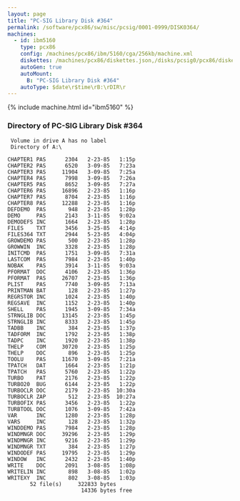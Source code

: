 ```yaml
---
layout: page
title: "PC-SIG Library Disk #364"
permalink: /software/pcx86/sw/misc/pcsig/0001-0999/DISK0364/
machines:
  - id: ibm5160
    type: pcx86
    config: /machines/pcx86/ibm/5160/cga/256kb/machine.xml
    diskettes: /machines/pcx86/diskettes.json,/disks/pcsig0/pcx86/diskettes.json
    autoGen: true
    autoMount:
      B: "PC-SIG Library Disk #364"
    autoType: $date\r$time\rB:\rDIR\r
---
```


{% include machine.html id="ibm5160" %}

### Directory of PC-SIG Library Disk #364

     Volume in drive A has no label
     Directory of A:\

    CHAPTER1 PAS      2304   2-23-85   1:15p
    CHAPTER2 PAS      6520   3-09-85   7:23a
    CHAPTER3 PAS     11904   3-09-85   7:25a
    CHAPTER4 PAS      7998   3-09-85   7:26a
    CHAPTER5 PAS      8652   3-09-85   7:27a
    CHAPTER6 PAS     16896   2-23-85   1:16p
    CHAPTER7 PAS      8704   2-23-85   1:16p
    CHAPTER8 PAS     12288   2-23-85   1:16p
    DEFDEMO  PAS       948   2-23-85   1:28p
    DEMO     PAS      2143   3-11-85   9:02a
    DEMODEFS INC      1664   2-23-85   1:28p
    FILES    TXT      3456   3-25-85   4:14p
    FILES364 TXT      2944   5-23-85   4:04p
    GROWDEMO PAS       500   2-23-85   1:28p
    GROWWIN  INC      3328   2-23-85   1:28p
    INITCMD  PAS      1751   3-09-85   7:31a
    LASTCOM  PAS      7984   2-23-85   1:40p
    NOBAK    PAS      3914   3-11-85   9:03a
    PFORMAT  DOC      4106   2-23-85   1:36p
    PFORMAT  PAS     26707   2-23-85   1:36p
    PLIST    PAS      7740   3-09-85   7:13a
    PRINTMAN BAT       128   2-23-85   1:27p
    REGRSTOR INC      1024   2-23-85   1:40p
    REGSAVE  INC      1152   2-23-85   1:40p
    SHELL    PAS      1945   3-09-85   7:34a
    STRNGLIB DOC     13145   2-23-85   1:45p
    STRNGLIB INC      8333   2-23-85   1:45p
    TADBB    INC       384   2-23-85   1:37p
    TADFORM  INC      1792   2-23-85   1:38p
    TADPC    INC      1920   2-23-85   1:38p
    THELP    COM     30720   2-23-85   1:25p
    THELP    DOC       896   2-23-85   1:25p
    TOOLU    PAS     11670   3-09-85   7:21a
    TPATCH   DAT      1664   2-23-85   1:21p
    TPATCH   PAS      5760   2-23-85   1:22p
    TURBO    PAT      2176   2-23-85   1:22p
    TURBO20  BUG      6144   2-23-85   1:22p
    TURBOCLR DOC      2179   2-23-85  10:30a
    TURBOCLR ZAP       512   2-23-85  10:27a
    TURBOFIX PAS      3456   2-23-85   1:22p
    TURBTOOL DOC      1076   3-09-85   7:42a
    VAR      INC      1280   2-23-85   1:28p
    VARS     INC       128   2-23-85   1:32p
    WINDDEMO PAS      7984   2-23-85   1:28p
    WINDMNGR DOC     39296   2-23-85   1:29p
    WINDMNGR INC      9216   2-23-85   1:29p
    WINDMNGR TXT       384   2-23-85   1:27p
    WINDODEF PAS     19795   2-23-85   1:29p
    WINDOW   INC      2432   2-23-85   1:40p
    WRITE    DOC      2091   3-08-85   1:08p
    WRITELIN INC       898   3-08-85   1:02p
    WRITEXY  INC       802   3-08-85   1:03p
           52 file(s)     322833 bytes
                           14336 bytes free
